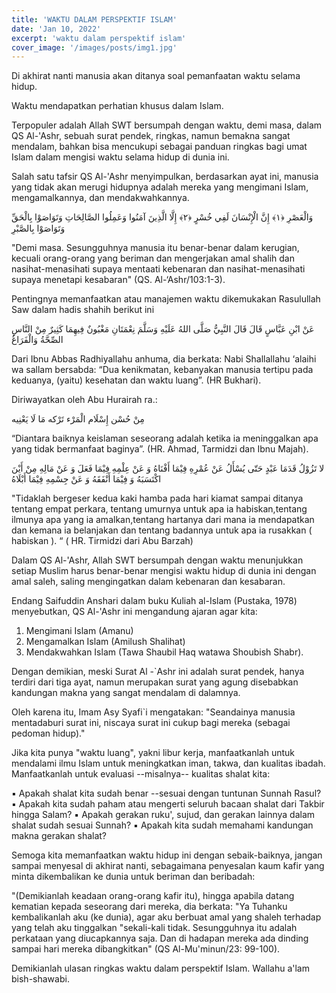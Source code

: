 ```yaml
---
title: 'WAKTU DALAM PERSPEKTIF ISLAM'
date: 'Jan 10, 2022'
excerpt: 'waktu dalam perspektif islam'
cover_image: '/images/posts/img1.jpg'
---
```


Di akhirat nanti manusia akan ditanya soal pemanfaatan waktu selama hidup.

Waktu mendapatkan perhatian khusus dalam Islam.

Terpopuler adalah Allah SWT bersumpah dengan waktu, demi masa, dalam QS Al-'Ashr, sebuah surat pendek, ringkas, namun bemakna sangat mendalam, bahkan bisa mencukupi sebagai panduan ringkas bagi umat Islam dalam mengisi waktu selama hidup di dunia ini.

Salah satu tafsir QS Al-'Ashr menyimpulkan, berdasarkan ayat ini, manusia yang tidak akan merugi hidupnya adalah mereka yang mengimani Islam, mengamalkannya, dan mendakwahkannya.

وَالْعَصْرِ ﴿١﴾ إِنَّ الْإِنْسَانَ لَفِي خُسْرٍ ﴿٢﴾ إِلَّا الَّذِينَ آمَنُوا وَعَمِلُوا الصَّالِحَاتِ وَتَوَاصَوْا بِالْحَقِّ وَتَوَاصَوْا بِالصَّبْرِ

"Demi masa. Sesungguhnya manusia itu benar-benar dalam kerugian, kecuali orang-orang yang beriman dan mengerjakan amal shalih dan nasihat-menasihati supaya mentaati kebenaran dan nasihat-menasihati supaya menetapi kesabaran" (QS. Al-‘Ashr/103:1-3).

Pentingnya memanfaatkan atau manajemen waktu dikemukakan Rasulullah Saw dalam hadis shahih berikut ini

عَنْ ابْنِ عَبَّاسٍ قَالَ قَالَ النَّبِيُّ صَلَّى اللهُ عَلَيْهِ وَسَلَّمَ نِعْمَتَانِ مَغْبُونٌ فِيهِمَا كَثِيرٌ مِنْ النَّاسِ الصِّحَّةُ وَالْفَرَاغُ

Dari Ibnu Abbas Radhiyallahu anhuma, dia berkata: Nabi Shallallahu ‘alaihi wa sallam bersabda: “Dua kenikmatan, kebanyakan manusia tertipu pada keduanya, (yaitu) kesehatan dan waktu luang”. (HR Bukhari).

Diriwayatkan oleh Abu Hurairah ra.:

مِنْ حُسْن إِسْلَام الْمَرْء تَرْكه مَا لَا يَعْنِيه

“Diantara baiknya keislaman seseorang adalah ketika ia meninggalkan apa yang tidak bermanfaat baginya”. (HR. Ahmad, Tarmidzi dan Ibnu Majah).

لا تَزُوْلُ قَدَمَا عَبْدٍ حَتّى يُسْأَلُ عَنْ عُمْرِهِ فِيْمَا أَفْنَاهُ وَ عَنْ عِلْمِهِ فِيْمَا فَعَلَ وَ عَنْ مَالِهِ مِنْ أَيْنَ اكْتَسَبَهُ وَ فِيْمَا أَنْفَقَهُ وَ عَنْ جِسْمِهِ فِيْمَا أَبْلَاهُ

"Tidaklah bergeser kedua kaki hamba pada hari kiamat sampai ditanya tentang empat perkara, tentang umurnya untuk apa ia habiskan,tentang ilmunya apa yang ia amalkan,tentang hartanya dari mana ia mendapatkan dan kemana ia belanjakan dan tentang badannya untuk apa ia rusakkan ( habiskan ). “ ( HR. Tirmidzi dari Abu Barzah)

Dalam QS Al-'Ashr, Allah SWT bersumpah dengan waktu menunjukkan setiap Muslim harus benar-benar mengisi waktu hidup di dunia ini dengan amal saleh, saling mengingatkan dalam kebenaran dan kesabaran.

Endang Saifuddin Anshari dalam buku Kuliah al-Islam (Pustaka, 1978) menyebutkan, QS Al-'Ashr ini mengandung ajaran agar kita:

1. Mengimani Islam (Amanu)
2. Mengamalkan Islam (Amilush Shalihat)
3. Mendakwahkan Islam (Tawa Shaubil Haq watawa Shoubish Shabr).

Dengan demikian, meski Surat Al -`Ashr ini adalah surat pendek, hanya terdiri dari tiga ayat, namun merupakan surat yang agung disebabkan kandungan makna yang sangat mendalam di dalamnya.

Oleh karena itu, Imam Asy Syafi`i mengatakan: "Seandainya manusia mentadaburi surat ini, niscaya surat ini cukup bagi mereka (sebagai pedoman hidup)."

Jika kita punya "waktu luang", yakni libur kerja, manfaatkanlah untuk mendalami ilmu Islam untuk meningkatkan iman, takwa, dan kualitas ibadah. Manfaatkanlah untuk evaluasi --misalnya-- kualitas shalat kita:

▪️ Apakah shalat kita sudah benar --sesuai dengan tuntunan Sunnah Rasul?
▪️ Apakah kita sudah paham atau mengerti seluruh bacaan shalat dari Takbir hingga Salam?
▪️ Apakah gerakan ruku', sujud, dan gerakan lainnya dalam shalat sudah sesuai Sunnah?
▪️ Apakah kita sudah memahami kandungan makna gerakan shalat?

Semoga kita memanfaatkan waktu hidup ini dengan sebaik-baiknya, jangan sampai menyesal di akhirat nanti, sebagaimana penyesalan kaum kafir yang minta dikembalikan ke dunia untuk beriman dan beribadah:

"(Demikianlah keadaan orang-orang kafir itu), hingga apabila datang kematian kepada seseorang dari mereka, dia berkata: "Ya Tuhanku kembalikanlah aku (ke dunia), agar aku berbuat amal yang shaleh terhadap yang telah aku tinggalkan "sekali-kali tidak. Sesungguhnya itu adalah perkataan yang diucapkannya saja. Dan di hadapan mereka ada dinding sampai hari mereka dibangkitkan" (QS  Al-Mu'minun/23: 99-100).

Demikianlah ulasan ringkas waktu dalam perspektif Islam. Wallahu a'lam bish-shawabi.
